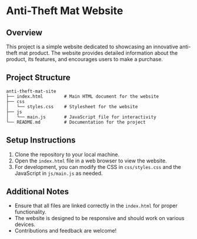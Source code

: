 # Anti-Theft Mat Website

## Overview
This project is a simple website dedicated to showcasing an innovative anti-theft mat product. The website provides detailed information about the product, its features, and encourages users to make a purchase.

## Project Structure
```
anti-theft-mat-site
├── index.html        # Main HTML document for the website
├── css
│   └── styles.css    # Stylesheet for the website
├── js
│   └── main.js       # JavaScript file for interactivity
└── README.md         # Documentation for the project
```

## Setup Instructions
1. Clone the repository to your local machine.
2. Open the `index.html` file in a web browser to view the website.
3. For development, you can modify the CSS in `css/styles.css` and the JavaScript in `js/main.js` as needed.

## Additional Notes
- Ensure that all files are linked correctly in the `index.html` for proper functionality.
- The website is designed to be responsive and should work on various devices.
- Contributions and feedback are welcome!